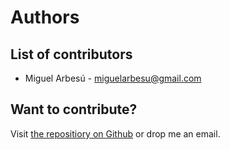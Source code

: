 # Authors

## List of contributors

- Miguel Arbesú - <miguelarbesu@gmail.com>

## Want to contribute?

Visit [the repositiory on Github](https://github.com/miguelarbesu/nmrplot) or drop me an email.
